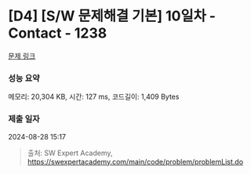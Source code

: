 # [D4] [S/W 문제해결 기본] 10일차 - Contact - 1238 

[문제 링크](https://swexpertacademy.com/main/code/problem/problemDetail.do?contestProbId=AV15B1cKAKwCFAYD) 

### 성능 요약

메모리: 20,304 KB, 시간: 127 ms, 코드길이: 1,409 Bytes

### 제출 일자

2024-08-28 15:17



> 출처: SW Expert Academy, https://swexpertacademy.com/main/code/problem/problemList.do
